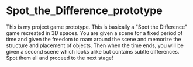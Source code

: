 # Spot_the_Difference_prototype

This is my project game prototype. This is basically a "Spot the Difference" game recreated in 3D spaces. You are given a scene for a fixed period of time and given the freedom to roam around the scene and memorize the structure and placement of objects. Then when the time ends, you will be given a second scene which looks alike but contains subtle differences. Spot them all and proceed to the next stage!
